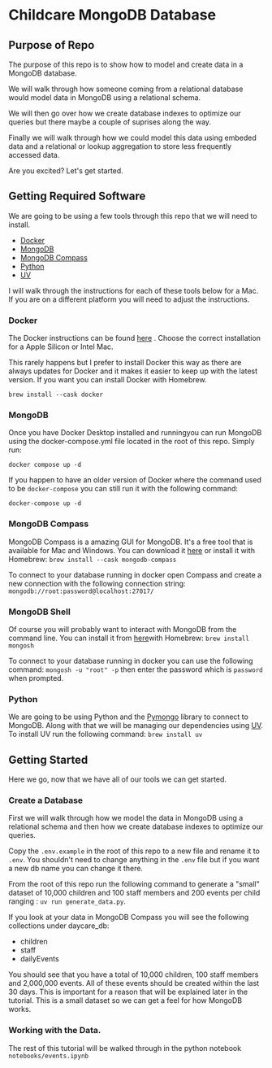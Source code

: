 # Childcare MongoDB Database 

## Purpose of Repo

The purpose of this repo is to show how to model and create data in a MongoDB database.

We will walk through how someone coming from a relational database would model data in MongoDB using a relational schema.

We will then go over how we create database indexes to optimize our queries but there maybe a couple of suprises along the way.

Finally we will walk through how we could model this data using embeded data and a relational or lookup aggregation to store less frequently accessed data.

Are you excited? Let's get started.

## Getting Required Software

We are going to be using a few tools through this repo that we will need to install.
- [Docker](https://www.docker.com/)
- [MongoDB](https://www.mongodb.com/)
- [MongoDB Compass](https://www.mongodb.com/products/compass)
- [Python](https://www.python.org/)
- [UV](https://docs.astral.sh/uv/)
  
I will walk through the instructions for each of these tools below for a Mac. If you are on a different platform you will need to adjust the instructions.

### Docker

The Docker instructions can be found [here](https://docs.docker.com/desktop/setup/install/mac-install/) . Choose the correct installation for a Apple Silicon or Intel Mac.

This rarely happens but I prefer to install Docker this way as there are always updates for Docker and it makes it easier to keep up with the latest version. If you want you can install Docker with Homebrew. 

`brew install --cask docker`

### MongoDB

Once you have Docker Desktop installed and runningyou can run MongoDB using the docker-compose.yml file located in the root of this repo. Simply run:

`docker compose up -d`

If you happen to have an older version of Docker where the command used to be `docker-compose` you can still run it with the following command:

`docker-compose up -d`

### MongoDB Compass

MongoDB Compass is a amazing GUI for MongoDB. It's a free tool that is available for Mac and Windows. You can download it [here](https://www.mongodb.com/products/tools/compass) or install it with Homebrew: `brew install --cask mongodb-compass`

To connect to your database running in docker open Compass and create a new connection with the following connection string: `mongodb://root:password@localhost:27017/`

### MongoDB Shell

Of course you will probably want to interact with MongoDB from the command line. You can install it from [here](https://www.mongodb.com/try/download/shell)with Homebrew: `brew install mongosh`

To connect to your database running in docker you can use the following command:
`mongosh -u "root" -p` then enter the password which is `password` when prompted.

### Python

We are going to be using Python and the [Pymongo](https://pymongo.readthedocs.io/en/stable/) library to connect to MongoDB. Along with that we will be managing our dependencies using [UV](https://docs.astral.sh/uv/). To install UV run the following command: `brew install uv`


## Getting Started

Here we go, now that we have all of our tools we can get started.

### Create a Database
First we will walk through how we model the data in MongoDB using a relational schema and then how we create database indexes to optimize our queries.

Copy the `.env.example` in the root of this repo to a new file and rename it to `.env`. You shouldn't need to change anything in the `.env` file but if you want a new db name you can change it there.

From the root of this repo run the following command to generate a "small" dataset of 10,000 children and 100 staff members and 200 events per child ranging : `uv run generate_data.py`.


If you look at your data in MongoDB Compass you will see the following collections under daycare_db:
- children
- staff
- dailyEvents

You should see that you have a total of 10,000 children, 100 staff members and 2,000,000 events. All of these events should be created within the last 30 days. This is important for a reason that will be explained later in the tutorial. This is a small dataset so we can get a feel for how MongoDB works.

### Working with the Data.
The rest of this tutorial will be walked through in the python notebook `notebooks/events.ipynb`

